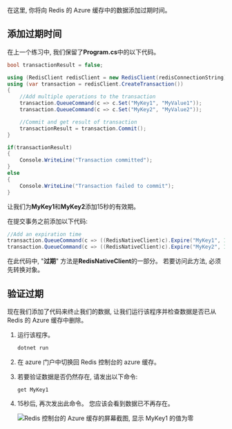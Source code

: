 在这里, 你将向 Redis 的 Azure 缓存中的数据添加过期时间。

## <a name="add-an-expiration-time"></a>添加过期时间

在上一个练习中, 我们保留了**Program.cs**中的以下代码。

```csharp
bool transactionResult = false;

using (RedisClient redisClient = new RedisClient(redisConnectionString))
using (var transaction = redisClient.CreateTransaction())
{
    //Add multiple operations to the transaction
    transaction.QueueCommand(c => c.Set("MyKey1", "MyValue1"));
    transaction.QueueCommand(c => c.Set("MyKey2", "MyValue2"));

    //Commit and get result of transaction
    transactionResult = transaction.Commit();
}

if(transactionResult)
{
    Console.WriteLine("Transaction committed");
}
else
{
    Console.WriteLine("Transaction failed to commit");
}
```

让我们为**MyKey1**和**MyKey2**添加15秒的有效期。

在提交事务之前添加以下代码:

```csharp
//Add an expiration time
transaction.QueueCommand(c => ((RedisNativeClient)c).Expire("MyKey1", 15));
transaction.QueueCommand(c => ((RedisNativeClient)c).Expire("MyKey2", 15));
```

在此代码中, "**过期**" 方法是**RedisNativeClient**的一部分。 若要访问此方法, 必须先转换对象。

## <a name="verify-the-expiration"></a>验证过期

现在我们添加了代码来终止我们的数据, 让我们运行该程序并检查数据是否已从 Redis 的 Azure 缓存中删除。

1. 运行该程序。

    ```bash
    dotnet run
    ```

1. 在 azure 门户中切换回 Redis 控制台的 azure 缓存。

1. 若要验证数据是否仍然存在, 请发出以下命令:

    ```console
    get MyKey1
    ```

1. 15秒后, 再次发出此命令。 您应该会看到数据已不再存在。

    ![Redis 控制台的 Azure 缓存的屏幕截图, 显示 MyKey1 的值为零](../media/6-redis-console-data-expiration.png)